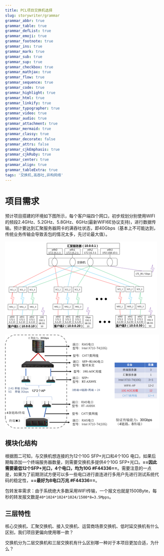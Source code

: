 ```yaml
---
title: PCL项目交换机选择
slug: storywriter/grammar
grammar_abbr: true
grammar_table: true
grammar_defList: true
grammar_emoji: true
grammar_footnote: true
grammar_ins: true
grammar_mark: true
grammar_sub: true
grammar_sup: true
grammar_checkbox: true
grammar_mathjax: true
grammar_flow: true
grammar_sequence: true
grammar_code: true
grammar_highlight: true
grammar_html: true
grammar_linkify: true
grammar_typographer: true
grammar_video: true
grammar_audio: true
grammar_attachment: true
grammar_mermaid: true
grammar_classy: true
grammar_decorate: false
grammar_attrs: false
grammar_cjkEmphasis: true
grammar_cjkRuby: true
grammar_center: true
grammar_align: true
grammar_tableExtra: true
tags: '交换机,高吞吐,异构网络'
---
```

# 项目需求
预计项目搭建的环境如下图所示，每个客户端四个网口，初步规划分别使用WIFI的频段2.4GHz、5.2GHz、5.8GHz、6GHz(最新WIFI6E协议支持)，进行数据传输。预计要达到汇聚服务器网卡的满吞吐状态，即40Gbps（基本上不可能达到，传统业务传输会导致丢包的情况太多，先讨论最大值）。

![图1：异构汇聚系统框架图](./images/1671432732557.png) 

![图2：实物验证方案](./images/1671435980730.png)
## 模块化结构
根据图二可知，与交换机想连接的为12个10G SFP+光口和4个10G 电口，如果后期每添加一个终端服务器数量，则需要交换机多提供4个10G SFP+光口。**==因此需要最低12个SFP+光口，4个电口，均为10G #F44336==**。需要注意的一点是，如果为了前期测试方便可以多一些电口进行直连进行多用户先进行测试系统代码的稳定性，**==最好为8电口万兆 #F44336==**。

包转发率需求：由于系统绝大多数采用WIFI传输，一个报文也就是1500Byte，每秒的转发报文数是`40*1024*1024*1024/1500*8=3.5Mpps`。

## 三层特性

核心交换机、汇聚交换机、接入交换机、运营商场景交换机、低时延交换机有什么区别，我们项目更偏向使用哪一款？

交换机分为二层交换机和三层交换机有什么区别哪一种对于本项目更加合适，为什么？
